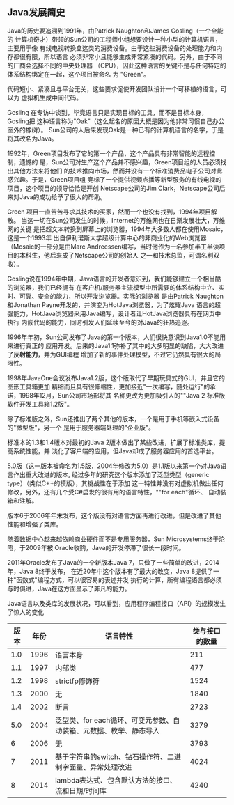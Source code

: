 
## Java发展简史

Java的历史要追溯到1991年，由Patrick Naughton和James Gosling（一个全能的
计算机奇才）带领的Sun公司的工程师小组想要设计一种小型的计算机语言，主要用于像
有线电视转换盒这类的消费设备。由于这些消费设备的处理能力和内存都很有限，所以语言
必须非常小且能够生成非常紧凑的代码。另外，由于不同的厂商会选择不同的中央处理器
（CPU），因此这种语言的关键不是与任何特定的体系结构绑定在一起，这个项目被命名
为 "Green"。

代码短小、紧凑且与平台无关，这些要求促使开发团队设计一个可移植的语言，可以为
虚拟机生成中间代码。

Gosling 在专访中谈到，毕竟语言只是实现目标的工具，而不是目标本身，Gosling把
这种语言称为"Oak"（这么起名的原因大概是因为他非常习惯自己办公室外的橡树）。
Sun公司的人后来发现Oak是一种已有的计算机语言的名字，于是将其改名为Java。

1992年，Green项目发布了它的第一个产品，这个产品具有非常智能的远程控制，遗憾的
是，Sun公司对生产这个产品并不感兴趣，Green项目组的人员必须找出其他方法来将他们
的技术推向市场，然而并没有一个标准消费品电子公司对此感兴趣。于是，Green项目组
竞标了一个提供视频点播等新型服务的有线电视的项目，这个项目的领导恰恰是开创
Netscape公司的Jim Clark，Netscape公司后来对Java的成功给予了很大的帮助。

Green 项目一直苦苦寻求其技术的买家，然而一个也没有找到，1994年项目解散。
当这一切在Sun公司发生的时候，Internet的万维网也在日渐发展壮大，万维网的关键
是把超文本转换到屏幕上的浏览器，1994年大多数人都在使用Mosaic，这是一个1993年
出自伊利诺斯大学超级计算中心的非商业化的Web浏览器（Mosaic的一部分是由Marc 
Andreessen编写，当时他作为一名参加半工半读项目的本科生，他后来成了Netscape公司的创始人
之一和技术总监，可谓名利双收）。

Gosling说在1994年中期，Java语言的开发者意识到，我们能够建立一个相当酷的浏览器，我们已经拥有
在客户机/服务器主流模型中所需要的体系结构中立、实时、可靠、安全的能力，所以开发浏览器。实际的浏览器
是由Patrick Naughton和Jonathan Payne开发的，并演变为HotJava浏览器，为了炫耀Java
语言的超强能力，HotJava浏览器采用Java编写，设计者让HotJava浏览器具有在网页中执行
内嵌代码的能力，同时引发人们延续至今的对Java的狂热追逐。

1996年年初，Sun公司发布了Java的第一个版本，人们很快意识到Java1.0不能用来进行真正的
应用开发。后来的Java1.1弥补了其中的大多明显的缺陷，大大改进了**反射能力**，并为GUI编程
增加了新的事件处理模型，不过它仍然具有很大的局限性。

1998年JavaOne会议发布Java1.2版，这个版取代了早期玩具式的GUI，并且它的图形工具箱更加
精细而且具有很伸缩性，更加接近"一次编写，随处运行"的承诺，1998年12月，Sun公司市场部将其
名称更改为更加吸引人的""Java 2 标准版软件开发工具箱1.2版"。

除了标准版之外，Sun还推出了两个其他的版本，一个是用于手机等嵌入式设备的"微型版"，另一个
是用于服务器端处理的"企业版"。

标准本的1.3和1.4版本对最初的Java 2版本做出了某些改进，扩展了标准类库，提高系统性能，并
淡化了客户端的应用，但Java却成了服务器应用的首选平台。

5.0版（这一版本被命名为1.5版，2004年修改为5.0）是1.1版以来第一个对Java语言作出重大改进的版本,
经过多年的研究这个版本添加了泛型类型（generic type）（类似C++的模版），其挑战性在于添加
这一特性并没有对虚拟机做出任何修改，另外，还有几个受C#启发的很有用的语言特性，""for each"循环、
自动装箱和注解。

版本6于2006年年末发布，这个版没有对语言方面再进行改进，但是改进了其他性能和增强了类库。

随着数据中心越来越依赖商业硬件而不是专用服务器，Sun Microsystems终于沦陷，于2009年被
Oracle收购，Java的开发停滞了很长一段时间。

2011年Oracle发布了Java的一个新版本Java 7，只做了一些简单的改进，2014年，Java 8终于发布，
在近20年中这个版本有了最大的改变，Java 8提供了一种"函数式"编程方式，可以很容易的表述并发
执行的计算，所有编程语言都必须与时俱进，Java在这方面显示了非凡的能力。

Java语言以及类库的发展状况，可以看到，应用程序编程接口（API）的规模发生了惊人的变化

| 版本 | 年份 | 语言特性 | 类与接口的数量 |
|----|----|----|----------|
| 1.0 | 1996 | 语言本身 | 211 |
| 1.1 | 1997 | 内部类 |  477 |
| 1.2 | 1998 | strictfp修饰符 | 1524 |
| 1.3 | 2000 | 无 | 1840 |
| 1.4 | 2002 | 断言 | 2723 |
| 5.0 | 2004 | 泛型类、for each循环、可变元参数、自动装箱、元数据、枚举、静态导入 | 3279 |
| 6 | 2006 | 无 | 3793 |
| 7 | 2011 | 基于字符串的switch、钻石操作符、二进制字面量、异常处理改进 | 4024|
| 8 | 2014 | lambda表达式、包含默认方法的接口、流和日期/时间库 | 4240 |



















